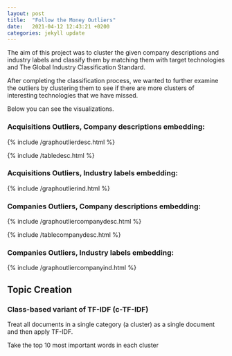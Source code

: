 ```yaml
---
layout: post
title:  "Follow the Money Outliers"
date:   2021-04-12 12:43:21 +0200
categories: jekyll update
---
```

The aim of this project was to cluster the given company descriptions and  industry labels and classify them by matching them with target technologies and The Global Industry Classification Standard.

After completing the classification process, we wanted to further examine the outliers by clustering them to see if there are more clusters of interesting technologies that we have missed.

Below you can see the visualizations.

### Acquisitions Outliers, Company descriptions embedding:

{% include /graphoutlierdesc.html %}

{% include /tabledesc.html %}

### Acquisitions Outliers, Industry labels embedding:

{% include /graphoutlierind.html %}

### Companies Outliers, Company descriptions embedding:

{% include /graphoutliercompanydesc.html %}

{% include /tablecompanydesc.html %}

### Companies Outliers, Industry labels embedding:

{% include /graphoutliercompanyind.html %}

## Topic Creation
### Class-based variant of TF-IDF (c-TF-IDF)
Treat all documents in a single category (a cluster) as a single document and then apply TF-IDF.

Take the top 10 most important words in each cluster





